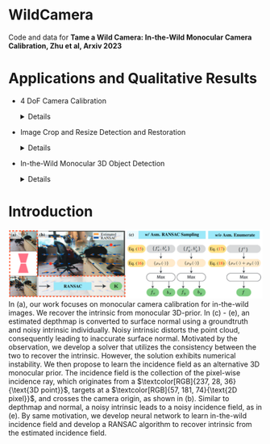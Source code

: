 # WildCamera
Code and data for **Tame a Wild Camera: In-the-Wild Monocular Camera Calibration, Zhu et al, Arxiv 2023**

# Applications and Qualitative Results
- 4 DoF Camera Calibration
  <details>

  -  Camera Calibration:

    https://github.com/ShngJZ/WildCamera/assets/128062217/cbc78faf-7128-4850-80f0-fe157b0deb4e

  -  DollyZoom-Demo1:
    
    https://github.com/ShngJZ/WildCamera/assets/128062217/0c25c605-2785-413b-bd54-6067a43c8987

  -  DollyZoom-Demo2:
    
    https://github.com/ShngJZ/WildCamera/assets/128062217/c0709e39-3704-456a-8724-10f87e7555e0

  -  DollyZoom-Demo3:
    
    https://github.com/ShngJZ/WildCamera/assets/128062217/320ab8e7-5808-47d0-ab35-16297e6fb695

- Image Crop and Resize Detection and Restoration
  <details>

  https://github.com/ShngJZ/WildCamera/assets/128062217/2abe54ea-497d-4c12-aa17-0e8ca29b85aa
  
- In-the-Wild Monocular 3D Object Detection
  <details>

  https://github.com/ShngJZ/WildCamera/assets/128062217/c94dcf6d-5378-4a14-9f1c-ee7a966e2d2f

# Introduction
<img src="asset/framework.png" width="1000" >
In (a), our work focuses on monocular camera calibration for in-the-wild images.
We recover the intrinsic from monocular 3D-prior.
In (c) - (e), an estimated depthmap is converted to surface normal using a groundtruth and noisy intrinsic individually.
Noisy intrinsic distorts the point cloud, consequently leading to inaccurate surface normal.
Motivated by the observation, we develop a solver that utilizes the consistency between the two to recover the intrinsic.
However, the solution exhibits numerical instability.
We then propose to learn the incidence field as an alternative 3D monocular prior.
The incidence field is the collection of the pixel-wise incidence ray, which originates from a $\textcolor[RGB]{237, 28, 36}{\text{3D point}}$, targets at a $\textcolor[RGB]{57, 181, 74}{\text{2D pixel}}$, and crosses the camera origin, as shown in (b).
Similar to depthmap and normal, a noisy intrinsic leads to a noisy incidence field, as in (e).
By same motivation, we develop neural network to learn in-the-wild incidence field and develop a RANSAC algorithm to recover intrinsic from the estimated incidence field.

























